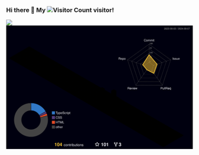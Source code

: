 ### Hi there 👋 My ![Visitor Count](https://profile-counter.glitch.me/Inchill/count.svg) visitor!

<!--
**Inchill/Inchill** is a ✨ _special_ ✨ repository because its `README.md` (this file) appears on your GitHub profile.

Here are some ideas to get you started:

- 🔭 I’m currently working on ...
- 🌱 I’m currently learning ...
- 👯 I’m looking to collaborate on ...
- 🤔 I’m looking for help with ...
- 💬 Ask me about ...
- 📫 How to reach me: ...
- 😄 Pronouns: ...
- ⚡ Fun fact: ...
-->

<a href="https://github.com/Inchill">
  <img align="left" src="https://github-readme-stats.vercel.app/api/?username=Inchill&count_private=true&show_icons=true&repo=github-readme-stats" />
</a>


<!-- [![Top Langs](https://github-readme-stats.vercel.app/api/top-langs/?username=Inchill)](https://github.com/Inchill/github-readme-stats) -->

![](./profile-3d-contrib/profile-night-rainbow.svg)
